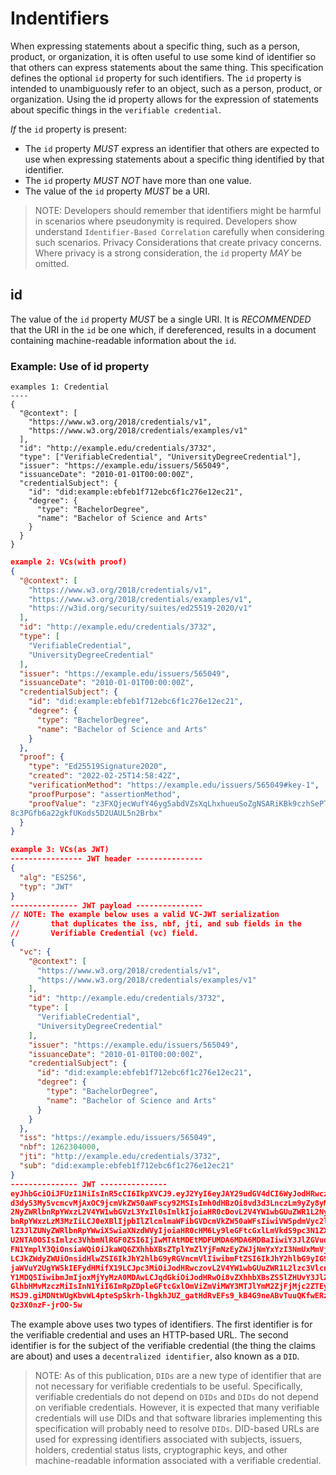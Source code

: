 # Indentifiers
When expressing statements about a specific thing, such as a person, product, or organization, it is often useful to use some kind of identifier so that others can express statements about the same thing. This specification defines the optional `id` property for such identifiers. The `id` property is intended to unambiguously refer to an object, such as a person, product, or organization. Using the id property allows for the expression of statements about specific things in the `verifiable credential`.

*If* the `id` property is present:
- The `id` property *MUST* express an identifier that others are expected to use when expressing statements about a specific thing identified by that identifier.
- The `id` property *MUST NOT* have more than one value.
- The value of the `id` property *MUST* be a URI.

> NOTE: Developers should remember that identifiers might be harmful in scenarios where pseudonymity is required. Developers show understand `Identifier-Based Correlation` carefully when considering such scenarios. Privacy Considerations that create privacy concerns. Where privacy is a strong consideration, the `id` property *MAY* be omitted.

## id
The value of the `id` property *MUST* be a single URI. It is *RECOMMENDED* that the URI in the `id` be one which, if dereferenced, results in a document containing machine-readable information about the `id`.

### Example: Use of id property

```jason
examples 1: Credential 
----
{
  "@context": [
    "https://www.w3.org/2018/credentials/v1",
    "https://www.w3.org/2018/credentials/examples/v1"
  ],
  "id": "http://example.edu/credentials/3732",
  "type": ["VerifiableCredential", "UniversityDegreeCredential"],
  "issuer": "https://example.edu/issuers/565049",
  "issuanceDate": "2010-01-01T00:00:00Z",
  "credentialSubject": {
    "id": "did:example:ebfeb1f712ebc6f1c276e12ec21",
    "degree": {
      "type": "BachelorDegree",
      "name": "Bachelor of Science and Arts"
    }
  }
}
```

```json
example 2: VCs(with proof)
{
  "@context": [
    "https://www.w3.org/2018/credentials/v1",
    "https://www.w3.org/2018/credentials/examples/v1",
    "https://w3id.org/security/suites/ed25519-2020/v1"
  ],
  "id": "http://example.edu/credentials/3732",
  "type": [
    "VerifiableCredential",
    "UniversityDegreeCredential"
  ],
  "issuer": "https://example.edu/issuers/565049",
  "issuanceDate": "2010-01-01T00:00:00Z",
  "credentialSubject": {
    "id": "did:example:ebfeb1f712ebc6f1c276e12ec21",
    "degree": {
      "type": "BachelorDegree",
      "name": "Bachelor of Science and Arts"
    }
  },
  "proof": {
    "type": "Ed25519Signature2020",
    "created": "2022-02-25T14:58:42Z",
    "verificationMethod": "https://example.edu/issuers/565049#key-1",
    "proofPurpose": "assertionMethod",
    "proofValue": "z3FXQjecWufY46yg5abdVZsXqLhxhueuSoZgNSARiKBk9czhSePTFehP
8c3PGfb6a22gkfUKods5D2UAUL5n2Brbx"
  }
}
```

```json
example 3: VCs(as JWT)
---------------- JWT header ---------------
{
  "alg": "ES256",
  "typ": "JWT"
}
--------------- JWT payload ---------------
// NOTE: The example below uses a valid VC-JWT serialization
//       that duplicates the iss, nbf, jti, and sub fields in the
//       Verifiable Credential (vc) field.
{
  "vc": {
    "@context": [
      "https://www.w3.org/2018/credentials/v1",
      "https://www.w3.org/2018/credentials/examples/v1"
    ],
    "id": "http://example.edu/credentials/3732",
    "type": [
      "VerifiableCredential",
      "UniversityDegreeCredential"
    ],
    "issuer": "https://example.edu/issuers/565049",
    "issuanceDate": "2010-01-01T00:00:00Z",
    "credentialSubject": {
      "id": "did:example:ebfeb1f712ebc6f1c276e12ec21",
      "degree": {
        "type": "BachelorDegree",
        "name": "Bachelor of Science and Arts"
      }
    }
  },
  "iss": "https://example.edu/issuers/565049",
  "nbf": 1262304000,
  "jti": "http://example.edu/credentials/3732",
  "sub": "did:example:ebfeb1f712ebc6f1c276e12ec21"
}
--------------- JWT ---------------
eyJhbGciOiJFUzI1NiIsInR5cCI6IkpXVCJ9.eyJ2YyI6eyJAY29udGV4dCI6WyJodHRwczovL3
d3dy53My5vcmcvMjAxOC9jcmVkZW50aWFscy92MSIsImh0dHBzOi8vd3d3LnczLm9yZy8yMDE4L
2NyZWRlbnRpYWxzL2V4YW1wbGVzL3YxIl0sImlkIjoiaHR0cDovL2V4YW1wbGUuZWR1L2NyZWRl
bnRpYWxzLzM3MzIiLCJ0eXBlIjpbIlZlcmlmaWFibGVDcmVkZW50aWFsIiwiVW5pdmVyc2l0eUR
lZ3JlZUNyZWRlbnRpYWwiXSwiaXNzdWVyIjoiaHR0cHM6Ly9leGFtcGxlLmVkdS9pc3N1ZXJzLz
U2NTA0OSIsImlzc3VhbmNlRGF0ZSI6IjIwMTAtMDEtMDFUMDA6MDA6MDBaIiwiY3JlZGVudGlhb
FN1YmplY3QiOnsiaWQiOiJkaWQ6ZXhhbXBsZTplYmZlYjFmNzEyZWJjNmYxYzI3NmUxMmVjMjEi
LCJkZWdyZWUiOnsidHlwZSI6IkJhY2hlbG9yRGVncmVlIiwibmFtZSI6IkJhY2hlbG9yIG9mIFN
jaWVuY2UgYW5kIEFydHMifX19LCJpc3MiOiJodHRwczovL2V4YW1wbGUuZWR1L2lzc3VlcnMvNT
Y1MDQ5IiwibmJmIjoxMjYyMzA0MDAwLCJqdGkiOiJodHRwOi8vZXhhbXBsZS5lZHUvY3JlZGVud
GlhbHMvMzczMiIsInN1YiI6ImRpZDpleGFtcGxlOmViZmViMWY3MTJlYmM2ZjFjMjc2ZTEyZWMy
MSJ9.giMDNtWUgKbvWL4pteSpSkrh-lhgkhJUZ_gatHdRvEFs9_kB4G9neABvTuuQKfwERzi2KF
Qz3X0nzF-jrOO-5w
```

The example above uses two types of identifiers. The first identifier is for the verifiable credential and uses an HTTP-based URL. The second identifier is for the subject of the verifiable credential (the thing the claims are about) and uses a `decentralized identifier`, also known as a `DID`.

> NOTE: As of this publication, `DIDs` are a new type of identifier that are not necessary for verifiable credentials to be useful. Specifically, verifiable credentials do not depend on `DIDs` and `DIDs` do not depend on verifiable credentials. However, it is expected that many verifiable credentials will use DIDs and that software libraries implementing this specification will probably need to resolve `DIDs`. DID-based URLs are used for expressing identifiers associated with subjects, issuers, holders, credential status lists, cryptographic keys, and other machine-readable information associated with a verifiable credential.

